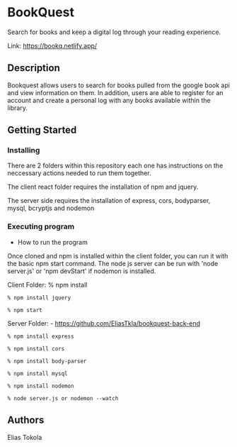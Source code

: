 # BookQuest

Search for books and keep a digital log through your reading experience.

Link: https://bookq.netlify.app/

## Description

Bookquest allows users to search for books pulled from the google book api and view information on them. 
In addition, users are able to register for an account and create a personal log with any books available within the library.

## Getting Started

### Installing

There are 2 folders within this repository each one has instructions on the neccessary actions needed to run them together. 

The client react folder requires the installation of npm and jquery.

The server side requires the installation of express, cors, bodyparser, mysql, bcryptjs and nodemon

### Executing program

* How to run the program

Once cloned and npm is installed within the client folder, you can run it with the basic npm start command.
The node js server can be run with 'node server.js' or 'npm devStart' if nodemon is installed.

Client Folder:
    % npm install
  
    % npm install jquery
  
    % npm start

Server Folder: - https://github.com/EliasTkla/bookquest-back-end

    % npm install express
  
    % npm install cors
  
    % npm install body-parser
  
    % npm install mysql
  
    % npm install nodemon
  
    % node server.js or nodemon --watch
  
## Authors

Elias Tokola
